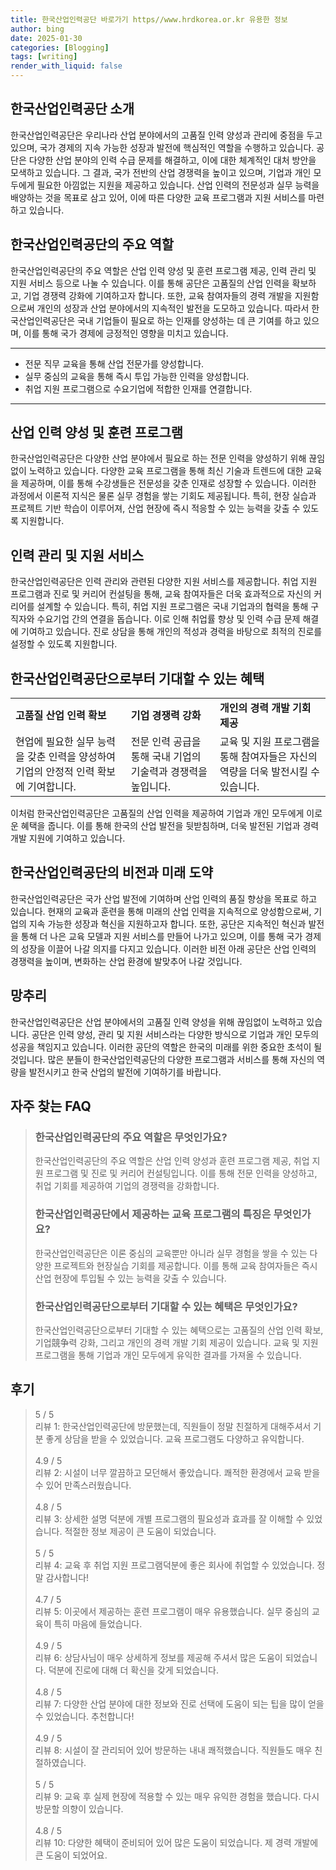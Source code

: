 ```yaml
---
title: 한국산업인력공단 바로가기 https//www.hrdkorea.or.kr 유용한 정보
author: bing
date: 2025-01-30
categories: [Blogging]
tags: [writing]
render_with_liquid: false
---
```



<h2 id='산업인력공단소개'>한국산업인력공단 소개</h2>

<p>한국산업인력공단은 우리나라 산업 분야에서의 고품질 인력 양성과 관리에 중점을 두고 있으며, 국가 경제의 지속 가능한 성장과 발전에 핵심적인 역할을 수행하고 있습니다. 공단은 다양한 산업 분야의 인력 수급 문제를 해결하고, 이에 대한 체계적인 대처 방안을 모색하고 있습니다. 그 결과, 국가 전반의 산업 경쟁력을 높이고 있으며, 기업과 개인 모두에게 필요한 아낌없는 지원을 제공하고 있습니다. 산업 인력의 전문성과 실무 능력을 배양하는 것을 목표로 삼고 있어, 이에 따른 다양한 교육 프로그램과 지원 서비스를 마련하고 있습니다.</p>

<h2 id='주요역할'>한국산업인력공단의 주요 역할</h2>

<p>한국산업인력공단의 주요 역할은 산업 인력 양성 및 훈련 프로그램 제공, 인력 관리 및 지원 서비스 등으로 나눌 수 있습니다. 이를 통해 공단은 고품질의 산업 인력을 확보하고, 기업 경쟁력 강화에 기여하고자 합니다. 또한, 교육 참여자들의 경력 개발을 지원함으로써 개인의 성장과 산업 분야에서의 지속적인 발전을 도모하고 있습니다. 따라서 한국산업인력공단은 국내 기업들이 필요로 하는 인재를 양성하는 데 큰 기여를 하고 있으며, 이를 통해 국가 경제에 긍정적인 영향을 미치고 있습니다.</p>

<hr />

<ul>
    <li>전문 직무 교육을 통해 산업 전문가를 양성합니다.</li>
    <li>실무 중심의 교육을 통해 즉시 투입 가능한 인력을 양성합니다.</li>
    <li>취업 지원 프로그램으로 수요기업에 적합한 인재를 연결합니다.</li>
</ul>

<hr />

<h2 id='교육프로그램'>산업 인력 양성 및 훈련 프로그램</h2>

<p>한국산업인력공단은 다양한 산업 분야에서 필요로 하는 전문 인력을 양성하기 위해 끊임없이 노력하고 있습니다. 다양한 교육 프로그램을 통해 최신 기술과 트렌드에 대한 교육을 제공하며, 이를 통해 수강생들은 전문성을 갖춘 인재로 성장할 수 있습니다. 이러한 과정에서 이론적 지식은 물론 실무 경험을 쌓는 기회도 제공됩니다. 특히, 현장 실습과 프로젝트 기반 학습이 이루어져, 산업 현장에 즉시 적응할 수 있는 능력을 갖출 수 있도록 지원합니다.</p>

<h2 id='인력지원서비스'>인력 관리 및 지원 서비스</h2>

<p>한국산업인력공단은 인력 관리와 관련된 다양한 지원 서비스를 제공합니다. 취업 지원 프로그램과 진로 및 커리어 컨설팅을 통해, 교육 참여자들은 더욱 효과적으로 자신의 커리어를 설계할 수 있습니다. 특히, 취업 지원 프로그램은 국내 기업과의 협력을 통해 구직자와 수요기업 간의 연결을 돕습니다. 이로 인해 취업률 향상 및 인력 수급 문제 해결에 기여하고 있습니다. 진로 상담을 통해 개인의 적성과 경력을 바탕으로 최적의 진로를 설정할 수 있도록 지원합니다.</p>

<h2 id='기대되는혜택'>한국산업인력공단으로부터 기대할 수 있는 혜택</h2>

<table>
    <tr>
        <td><b>고품질 산업 인력 확보</b></td>
        <td><b>기업 경쟁력 강화</b></td>
        <td><b>개인의 경력 개발 기회 제공</b></td>
    </tr>
    <tr>
        <td>현업에 필요한 실무 능력을 갖춘 인력을 양성하여 기업의 안정적 인력 확보에 기여합니다.</td>
        <td>전문 인력 공급을 통해 국내 기업의 기술력과 경쟁력을 높입니다.</td>
        <td>교육 및 지원 프로그램을 통해 참여자들은 자신의 역량을 더욱 발전시킬 수 있습니다.</td>
    </tr>
</table>

<p>이처럼 한국산업인력공단은 고품질의 산업 인력을 제공하여 기업과 개인 모두에게 이로운 혜택을 줍니다. 이를 통해 한국의 산업 발전을 뒷받침하며, 더욱 발전된 기업과 경력 개발 지원에 기여하고 있습니다.</p>

<h2 id='미래비전'>한국산업인력공단의 비전과 미래 도약</h2>

<p>한국산업인력공단은 국가 산업 발전에 기여하며 산업 인력의 품질 향상을 목표로 하고 있습니다. 현재의 교육과 훈련을 통해 미래의 산업 인력을 지속적으로 양성함으로써, 기업의 지속 가능한 성장과 혁신을 지원하고자 합니다. 또한, 공단은 지속적인 혁신과 발전을 통해 더 나은 교육 모델과 지원 서비스를 만들어 나가고 있으며, 이를 통해 국가 경제의 성장을 이끌어 나갈 의지를 다지고 있습니다. 이러한 비전 아래 공단은 산업 인력의 경쟁력을 높이며, 변화하는 산업 환경에 발맞추어 나갈 것입니다.</p>

<h2 id='마무리'>망추리</h2>

<p>한국산업인력공단은 산업 분야에서의 고품질 인력 양성을 위해 끊임없이 노력하고 있습니다. 공단은 인력 양성, 관리 및 지원 서비스라는 다양한 방식으로 기업과 개인 모두의 성공을 책임지고 있습니다. 이러한 공단의 역할은 한국의 미래를 위한 중요한 초석이 될 것입니다. 많은 분들이 한국산업인력공단의 다양한 프로그램과 서비스를 통해 자신의 역량을 발전시키고 한국 산업의 발전에 기여하기를 바랍니다.</p>


<h2 id='자주_찾는_FAQ'>자주 찾는 FAQ</h2>
<div itemscope="" itemtype="https://schema.org/FAQPage"> 
<blockquote> 
<div itemscope="" itemprop="mainEntity" itemtype="https://schema.org/Question"> 
<h3 itemprop="name">한국산업인력공단의 주요 역할은 무엇인가요?</h3> 
<div itemscope="" itemprop="acceptedAnswer" itemtype="https://schema.org/Answer"> 
<span itemprop="text"> 
<p>한국산업인력공단의 주요 역할은 산업 인력 양성과 훈련 프로그램 제공, 취업 지원 프로그램 및 진로 및 커리어 컨설팅입니다. 이를 통해 전문 인력을 양성하고, 취업 기회를 제공하여 기업의 경쟁력을 강화합니다.</p> 
</span> 
</div> 
</div> 

<div itemscope="" itemprop="mainEntity" itemtype="https://schema.org/Question"> 
<h3 itemprop="name">한국산업인력공단에서 제공하는 교육 프로그램의 특징은 무엇인가요?</h3> 
<div itemscope="" itemprop="acceptedAnswer" itemtype="https://schema.org/Answer"> 
<span itemprop="text"> 
<p>한국산업인력공단은 이론 중심의 교육뿐만 아니라 실무 경험을 쌓을 수 있는 다양한 프로젝트와 현장실습 기회를 제공합니다. 이를 통해 교육 참여자들은 즉시 산업 현장에 투입될 수 있는 능력을 갖출 수 있습니다.</p> 
</span> 
</div> 
</div> 

<div itemscope="" itemprop="mainEntity" itemtype="https://schema.org/Question"> 
<h3 itemprop="name">한국산업인력공단으로부터 기대할 수 있는 혜택은 무엇인가요?</h3> 
<div itemscope="" itemprop="acceptedAnswer" itemtype="https://schema.org/Answer"> 
<span itemprop="text"> 
<p>한국산업인력공단으로부터 기대할 수 있는 혜택으로는 고품질의 산업 인력 확보, 기업競争력 강화, 그리고 개인의 경력 개발 기회 제공이 있습니다. 교육 및 지원 프로그램을 통해 기업과 개인 모두에게 유익한 결과를 가져올 수 있습니다.</p> 
</span> 
</div> 
</div> 
</blockquote> 
</div>
<h2 id='후기'>후기</h2>
<div itemscope itemtype="https://schema.org/Product">
  <blockquote>
  <div itemprop="review" itemscope itemtype="https://schema.org/Review">
      <div itemprop="reviewRating" itemscope itemtype="https://schema.org/Rating"> <span itemprop="ratingValue">5</span> / <span itemprop="bestRating">5</span> </div>
      <span itemprop="reviewBody">리뷰 1: 한국산업인력공단에 방문했는데, 직원들이 정말 친절하게 대해주셔서 기분 좋게 상담을 받을 수 있었습니다. 교육 프로그램도 다양하고 유익합니다.</span>
  </div>
  <br>
  <div itemprop="review" itemscope itemtype="https://schema.org/Review">
      <div itemprop="reviewRating" itemscope itemtype="https://schema.org/Rating"> <span itemprop="ratingValue">4.9</span> / <span itemprop="bestRating">5</span> </div>
      <span itemprop="reviewBody">리뷰 2: 시설이 너무 깔끔하고 모던해서 좋았습니다. 쾌적한 환경에서 교육 받을 수 있어 만족스러웠습니다.</span>
  </div>
  <br>
  <div itemprop="review" itemscope itemtype="https://schema.org/Review">
      <div itemprop="reviewRating" itemscope itemtype="https://schema.org/Rating"> <span itemprop="ratingValue">4.8</span> / <span itemprop="bestRating">5</span> </div>
      <span itemprop="reviewBody">리뷰 3: 상세한 설명 덕분에 개별 프로그램의 필요성과 효과를 잘 이해할 수 있었습니다. 적절한 정보 제공이 큰 도움이 되었습니다.</span>
  </div>
  <br>
  <div itemprop="review" itemscope itemtype="https://schema.org/Review">
      <div itemprop="reviewRating" itemscope itemtype="https://schema.org/Rating"> <span itemprop="ratingValue">5</span> / <span itemprop="bestRating">5</span> </div>
      <span itemprop="reviewBody">리뷰 4: 교육 후 취업 지원 프로그램덕분에 좋은 회사에 취업할 수 있었습니다. 정말 감사합니다!</span>
  </div>
  <br>
  <div itemprop="review" itemscope itemtype="https://schema.org/Review">
      <div itemprop="reviewRating" itemscope itemtype="https://schema.org/Rating"> <span itemprop="ratingValue">4.7</span> / <span itemprop="bestRating">5</span> </div>
      <span itemprop="reviewBody">리뷰 5: 이곳에서 제공하는 훈련 프로그램이 매우 유용했습니다. 실무 중심의 교육이 특히 마음에 들었습니다.</span>
  </div>
  <br>
  <div itemprop="review" itemscope itemtype="https://schema.org/Review">
      <div itemprop="reviewRating" itemscope itemtype="https://schema.org/Rating"> <span itemprop="ratingValue">4.9</span> / <span itemprop="bestRating">5</span> </div>
      <span itemprop="reviewBody">리뷰 6: 상담사님이 매우 상세하게 정보를 제공해 주셔서 많은 도움이 되었습니다. 덕분에 진로에 대해 더 확신을 갖게 되었습니다.</span>
  </div>
  <br>
  <div itemprop="review" itemscope itemtype="https://schema.org/Review">
      <div itemprop="reviewRating" itemscope itemtype="https://schema.org/Rating"> <span itemprop="ratingValue">4.8</span> / <span itemprop="bestRating">5</span> </div>
      <span itemprop="reviewBody">리뷰 7: 다양한 산업 분야에 대한 정보와 진로 선택에 도움이 되는 팁을 많이 얻을 수 있었습니다. 추천합니다!</span>
  </div>
  <br>
  <div itemprop="review" itemscope itemtype="https://schema.org/Review">
      <div itemprop="reviewRating" itemscope itemtype="https://schema.org/Rating"> <span itemprop="ratingValue">4.9</span> / <span itemprop="bestRating">5</span> </div>
      <span itemprop="reviewBody">리뷰 8: 시설이 잘 관리되어 있어 방문하는 내내 쾌적했습니다. 직원들도 매우 친절하였습니다.</span>
  </div>
  <br>
  <div itemprop="review" itemscope itemtype="https://schema.org/Review">
      <div itemprop="reviewRating" itemscope itemtype="https://schema.org/Rating"> <span itemprop="ratingValue">5</span> / <span itemprop="bestRating">5</span> </div>
      <span itemprop="reviewBody">리뷰 9: 교육 후 실제 현장에 적용할 수 있는 매우 유익한 경험을 했습니다. 다시 방문할 의향이 있습니다.</span>
  </div>
  <br>
  <div itemprop="review" itemscope itemtype="https://schema.org/Review">
      <div itemprop="reviewRating" itemscope itemtype="https://schema.org/Rating"> <span itemprop="ratingValue">4.8</span> / <span itemprop="bestRating">5</span> </div>
      <span itemprop="reviewBody">리뷰 10: 다양한 혜택이 준비되어 있어 많은 도움이 되었습니다. 제 경력 개발에 큰 도움이 되었어요.</span>
  </div>
  </blockquote>
</div>

